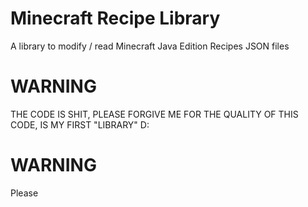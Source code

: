 # Minecraft Recipe Library

A library to modify / read Minecraft Java Edition Recipes JSON files

# WARNING
THE CODE IS SHIT, PLEASE FORGIVE ME FOR THE QUALITY OF THIS CODE, IS MY FIRST "LIBRARY" D:
# WARNING

Please
